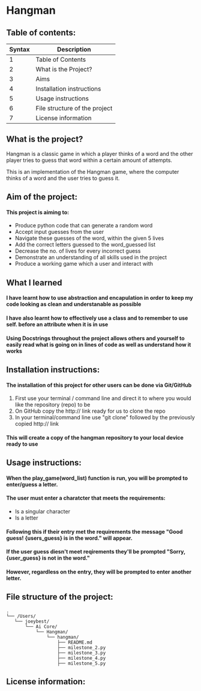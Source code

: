 # Hangman

## Table of contents:
| Syntax | Description |
| ----------- | ----------- |
| 1 | Table of Contents|
| 2 | What is the Project? |
| 3 | Aims |
| 4 | Installation instructions |
| 5 | Usage instructions |
| 6 | File structure of the project |
| 7 | License information |


## What is the project?
Hangman is a classic game in which a player thinks of a word and the other player tries to guess that word within a certain amount of attempts.

This is an implementation of the Hangman game, where the computer thinks of a word and the user tries to guess it. 

## Aim of the project:
#### This project is aiming to: 
- Produce python code that can generate a random word
- Accept input guesses from the user
- Navigate these guesses of the word, within the given 5 lives
- Add the correct letters guessed to the word_guessed list
- Decrease the no. of lives for every incorrect guess
- Demonstrate an understanding of all skills used in the project
- Produce a working game which a user and interact with

## What I learned
  #### I have learnt how to use abstraction and encapulation in order to keep my code looking as clean and understanable as possible
  #### I have also learnt how to effectively use a class and to remember to use self. before an attribute when it is in use

  #### Using Docstrings throughout the project allows others and yourself to easily read what is going on in lines of code as well as understand how it works

## Installation instructions:
#### The installation of this project for other users can be done via Git/GitHub
1. First use your terminal / command line and direct it to where you would like the repository (repo) to be
2. On GitHub copy the http:// link ready for us to clone the repo
3. In your terminal/command line use "git clone" followed by the previously copied http:// link
#### This will create a copy of the hangman repository to your local device ready to use

## Usage instructions:
#### When the play_game(word_list) function is run, you will be prompted to enter/guess a letter.

#### The user must enter a charatcter that meets the requirements:
  - Is a singular character
  - Is a letter

#### Following this if their entry met the requirements the message "Good guess! {users_guess} is in the word." will appear. 
#### If the user guess diesn't meet reqirements they'll be prompted "Sorry, {user_guess} is not in the word."
#### However, regardless on the entry, they will be prompted to enter another letter.

## File structure of the project:
 ```
.
└── /Users/
    └── joeybest/
        └── Ai Core/
            └── Hangman/
                └── hangman/
                    ├── README.md
                    ├── milestone_2.py
                    ├── milestone_3.py
                    ├── milestone_4.py
                    ├── milestone_5.py
```

## License information:



